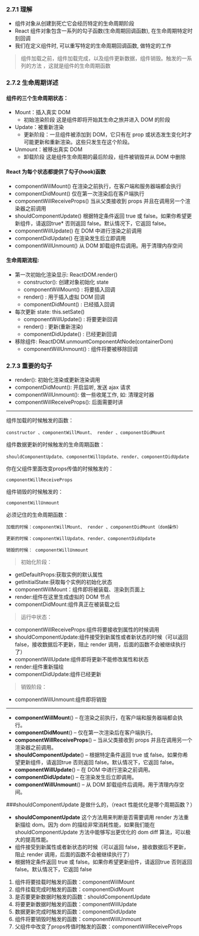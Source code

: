 ### 2.7.1 理解
+ 组件对象从创建到死亡它会经历特定的生命周期阶段
+ React 组件对象包含一系列的勾子函数(生命周期回调函数), 在生命周期特定时刻回调
+ 我们在定义组件时, 可以重写特定的生命周期回调函数, 做特定的工作

>组件加载之前，组件加载完成，以及组件更新数据，组件销毁。触发的一系列的方法 ，这就是组件的生命周期函数

### 2.7.2 生命周期详述
#### 组件的三个生命周期状态：
+ Mount：插入真实 DOM 
    + 初始渲染阶段 这是组件即将开始其生命之旅并进入 DOM 的阶段
+ Update：被重新渲染
    + 更新阶段：一旦组件被添加到 DOM，它只有在 prop 或状态发生变化时才可能更新和重新渲染。这些只发生在这个阶段。
+ Unmount：被移出真实 DOM 
    + 卸载阶段 这是组件生命周期的最后阶段，组件被销毁并从 DOM 中删除

#### React 为每个状态都提供了勾子(hook)函数
+ componentWillMount() 在渲染之前执行，在客户端和服务器端都会执行
+ componentDidMount() 仅在第一次渲染后在客户端执行
+ componentWillReceiveProps()  当从父类接收到 props 并且在调用另一个渲染器之前调用
+ shouldComponentUpdate() 根据特定条件返回 true 或 false。如果你希望更新组件，请返回true* 否则返回 false。默认情况下，它返回 false。
+ componentWillUpdate() 在 DOM 中进行渲染之前调用
+ componentDidUpdate()  在渲染发生后立即调用
+ componentWillUnmount() 从 DOM 卸载组件后调用。用于清理内存空间

#### 生命周期流程:
+ 第一次初始化渲染显示: ReactDOM.render()
    + constructor(): 创建对象初始化 state
    + componentWillMount() : 将要插入回调
    + render() : 用于插入虚拟 DOM 回调
    + componentDidMount() : 已经插入回调
+ 每次更新 state: this.setSate()
    + componentWillUpdate() : 将要更新回调
    + render() : 更新(重新渲染)
    + componentDidUpdate() : 已经更新回调
+ 移除组件: ReactDOM.unmountComponentAtNode(containerDom)
     + componentWillUnmount() : 组件将要被移除回调

###  2.7.3 重要的勾子
+ render(): 初始化渲染或更新渲染调用
+ componentDidMount(): 开启监听, 发送 ajax 请求
+ componentWillUnmount(): 做一些收尾工作, 如: 清理定时器
+ componentWillReceiveProps(): 后面需要时讲

<hr />

组件加载的时候触发的函数： 

    constructor 、componentWillMount、 render 、componentDidMount

组件数据更新的时候触发的生命周期函数：

    shouldComponentUpdate、componentWillUpdate、render、componentDidUpdate

你在父组件里面改变props传值的时候触发的：

    componentWillReceiveProps

组件销毁的时候触发的：

    componentWillUnmount

必须记住的生命周期函数：

    加载的时候：componentWillMount、 render 、componentDidMount（dom操作）

    更新的时候：componentWillUpdate、render、componentDidUpdate

    销毁的时候： componentWillUnmount


>初始化阶段：
+ getDefaultProps:获取实例的默认属性
+ getInitialState:获取每个实例的初始化状态
+ componentWillMount：组件即将被装载、渲染到页面上
+ render:组件在这里生成虚拟的 DOM 节点
+ componentDidMount:组件真正在被装载之后
>运行中状态：
+ componentWillReceiveProps:组件将要接收到属性的时候调用
+ shouldComponentUpdate:组件接受到新属性或者新状态的时候（可以返回 false，接收数据后不更新，阻止 render 调用，后面的函数不会被继续执行了）
+ componentWillUpdate:组件即将更新不能修改属性和状态
+ render:组件重新描绘
+ componentDidUpdate:组件已经更新

>销毁阶段：
+ componentWillUnmount:组件即将销毁
<hr />
    
+ **componentWillMount**() – 在渲染之前执行，在客户端和服务器端都会执行。
+ **componentDidMount**() – 仅在第一次渲染后在客户端执行。
+ **componentWillReceiveProps**() – 当从父类接收到 props 并且在调用另一个渲染器之前调用。
+ **shouldComponentUpdate**() – 根据特定条件返回 true 或 false。如果你希望更新组件，请返回true 否则返回 false。默认情况下，它返回 false。
+ **componentWillUpdate**() – 在 DOM 中进行渲染之前调用。
+ **componentDidUpdate**() – 在渲染发生后立即调用。
+ **componentWillUnmount**() – 从 DOM 卸载组件后调用。用于清理内存空间。

###shouldComponentUpdate 是做什么的，（react 性能优化是哪个周期函数？）
+ **shouldComponentUpdate** 这个方法用来判断是否需要调用 render 方法重新描绘 dom。因为 dom 的描绘非常消耗性能，如果我们能在 shouldComponentUpdate 方法中能够写出更优化的 dom diff 算法，可以极大的提高性能。
+ 组件接受到新属性或者新状态的时候（可以返回 false，接收数据后不更新，阻止 render 调用，后面的函数不会被继续执行了）
+ 根据特定条件返回 true 或 false。如果你希望更新组件，请返回true 否则返回 false。默认情况下，它返回 false




1. 组件将要挂载时触发的函数：componentWillMount
2. 组件挂载完成时触发的函数：componentDidMount
3. 是否要更新数据时触发的函数：shouldComponentUpdate
4. 将要更新数据时触发的函数：componentWillUpdate
5. 数据更新完成时触发的函数：componentDidUpdate
6. 组件将要销毁时触发的函数：componentWillUnmount
7. 父组件中改变了props传值时触发的函数：componentWillReceiveProps